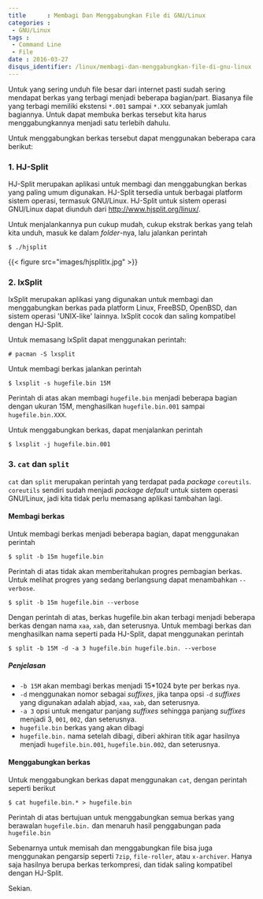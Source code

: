 ```yaml
---
title      : Membagi Dan Menggabungkan File di GNU/Linux
categories :
 - GNU/Linux
tags :
 - Command Line
 - File
date : 2016-03-27
disqus_identifier: /linux/membagi-dan-menggabungkan-file-di-gnu-linux
---
```


Untuk yang sering unduh file besar dari internet pasti sudah sering mendapat
berkas yang terbagi menjadi beberapa bagian/part. Biasanya file yang terbagi
memiliki ekstensi `*.001` sampai `*.XXX` sebanyak jumlah bagiannya. Untuk dapat
membuka berkas tersebut kita harus menggabungkannya menjadi satu terlebih
dahulu.

<!--more-->

Untuk menggabungkan berkas tersebut dapat menggunakan beberapa cara berikut:

### 1. HJ-Split

HJ-Split merupakan aplikasi untuk membagi dan menggabungkan berkas yang paling
umum digunakan. HJ-Split tersedia untuk berbagai platform sistem operasi,
termasuk GNU/Linux. HJ-Split untuk sistem operasi GNU/Linux dapat diunduh dari
<http://www.hjsplit.org/linux/>.

Untuk menjalankannya pun cukup mudah, cukup ekstrak berkas yang telah kita
unduh, masuk ke dalam _folder_-nya, lalu jalankan perintah

```
$ ./hjsplit
```

{{< figure src="images/hjsplitlx.jpg" >}}

### 2. lxSplit

lxSplit merupakan aplikasi yang digunakan untuk membagi dan menggabungkan
berkas pada platform Linux, FreeBSD, OpenBSD, dan sistem operasi 'UNIX-like'
lainnya. lxSplit cocok dan saling kompatibel dengan HJ-Split.

Untuk memasang lxSplit dapat menggunakan perintah:

```
# pacman -S lxsplit
```

Untuk membagi berkas jalankan perintah

```
$ lxsplit -s hugefile.bin 15M
```

Perintah di atas akan membagi `hugefile.bin` menjadi beberapa bagian
dengan ukuran 15M, menghasilkan `hugefile.bin.001` sampai
`hugefile.bin.XXX`.

Untuk menggabungkan berkas, dapat menjalankan perintah

```
$ lxsplit -j hugefile.bin.001
```

### 3. `cat` dan `split`

`cat` dan `split` merupakan perintah yang terdapat pada _package_
`coreutils`. `coreutils` sendiri sudah menjadi _package default_ untuk
sistem operasi GNU/Linux, jadi kita tidak perlu memasang aplikasi
tambahan lagi.

#### Membagi berkas
Untuk membagi berkas menjadi beberapa bagian, dapat menggunakan perintah

```
$ split -b 15m hugefile.bin
```

Perintah di atas tidak akan memberitahukan progres pembagian berkas.
Untuk melihat progres yang sedang berlangsung dapat menambahkan `--verbose`.

```
$ split -b 15m hugefile.bin --verbose
```

Dengan perintah di atas, berkas hugefile.bin akan terbagi menjadi
beberapa berkas dengan nama `xaa`, `xab`, dan seterusnya. Untuk membagi
berkas dan menghasilkan nama seperti pada HJ-Split, dapat menggunakan perintah

```
$ split -b 15M -d -a 3 hugefile.bin hugefile.bin. --verbose
```

##### Penjelasan
- `-b 15M` akan membagi berkas menjadi 15*1024 byte per berkas nya.
- `-d` menggunakan nomor sebagai _suffixes_, jika tanpa opsi `-d` _suffixes_
  yang digunakan adalah abjad, `xaa`, `xab`, dan seterusnya.
- `-a 3` opsi untuk mengatur panjang _suffixes_ sehingga panjang _suffixes_
  menjadi 3, `001`, `002`, dan seterusnya.
- `hugefile.bin` berkas yang akan dibagi
- `hugefile.bin.` nama setelah dibagi, diberi akhiran titik agar hasilnya
  menjadi `hugefile.bin.001`, `hugefile.bin.002`, dan seterusnya.

#### Menggabungkan berkas
Untuk menggabungkan berkas dapat menggunakan `cat`, dengan perintah
seperti berikut

```
$ cat hugefile.bin.* > hugefile.bin
```

Perintah di atas bertujuan untuk menggabungkan semua berkas yang
berawalan `hugefile.bin.` dan menaruh hasil penggabungan pada `hugefile.bin`

Sebenarnya untuk memisah dan menggabungkan file bisa juga menggunakan pengarsip
seperti `7zip`, `file-roller`, atau `x-archiver`. Hanya saja hasilnya berupa
berkas terkompresi, dan tidak saling kompatibel dengan HJ-Split.

Sekian.
